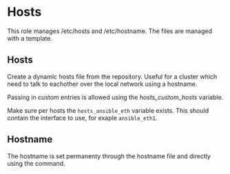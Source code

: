 Hosts
=========

This role manages /etc/hosts and /etc/hostname. The files are managed with a
template.

## Hosts

Create a dynamic hosts file from the repository. Useful for a 
cluster which need to talk to eachother over the local network
using a hostname.

Passing in custom entries is allowed using the *hosts_custom_hosts* 
variable.

Make sure per hosts the ```hosts_ansible_eth``` variable exists. This 
should contain the interface to use, for exaple ```ansible_eth1```.

## Hostname

The hostname is set permanenty through the hostname file and directly 
using the command.